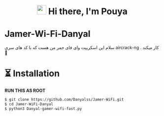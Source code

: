 <h1 align="center"> <img src="https://raw.githubusercontent.com/aemmadi/aemmadi/master/wave.gif" width="30"> Hi there, I'm Pouya </h1>

# Jamer-Wi-Fi-Danyal
سلام این اسکریپت وای فای جمر من هست که با کد های سری
aircrack-ng 
. کار میکند
🗿
# ⏳ Installation
**RUN THIS AS ROOT**

```bash
$ git clone https://github.com/Danyalss/Jamer-WiFi.git
$ cd Jamer-WiFi-Danyal
$ python3 Danyal-gamer-wifi-fast.py
```

